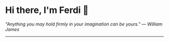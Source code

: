 <h1>Hi there, I'm Ferdi 👋</h1>

<p><em>
  "Anything you may hold firmly in your imagination can be yours." — William James
</em></p>

---

